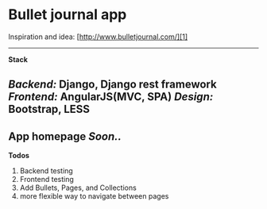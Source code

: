 Bullet journal app
==================

Inspiration and idea: [http://www.bulletjournal.com/][1]


  [1]: http://www.bulletjournal.com/
  
  ----------
  **Stack**

  *Backend:* Django, Django rest framework
  *Frontend:* AngularJS(MVC, SPA)
  *Design:* Bootstrap, LESS
  ----------
**App homepage**
    *Soon..*
  ----------  
  **Todos**
  
  

 1. Backend testing
 2. Frontend testing
 3. Add Bullets, Pages, and Collections
 4. more flexible way to navigate between pages
